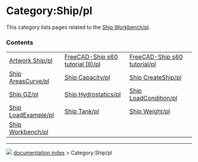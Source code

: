# Category:Ship/pl
This category lists pages related to the [Ship Workbench/pl](Ship_Workbench/pl.md).

### Contents

|     |     |     |
| --- | --- | --- |
| [Artwork Ship/pl](Artwork_Ship/pl.md) | [FreeCAD-Ship s60 tutorial (II)/pl](FreeCAD-Ship_s60_tutorial_(II)/pl.md) | [FreeCAD-Ship s60 tutorial/pl](FreeCAD-Ship_s60_tutorial/pl.md) |
| [Ship AreasCurve/pl](Ship_AreasCurve/pl.md) | [Ship Capacity/pl](Ship_Capacity/pl.md) | [Ship CreateShip/pl](Ship_CreateShip/pl.md) |
| [Ship GZ/pl](Ship_GZ/pl.md) | [Ship Hydrostatics/pl](Ship_Hydrostatics/pl.md) | [Ship LoadCondition/pl](Ship_LoadCondition/pl.md) |
| [Ship LoadExample/pl](Ship_LoadExample/pl.md) | [Ship Tank/pl](Ship_Tank/pl.md) | [Ship Weight/pl](Ship_Weight/pl.md) |
| [Ship Workbench/pl](Ship_Workbench/pl.md) |



---
![](images/Right_arrow.png) [documentation index](../README.md) > Category:Ship/pl
